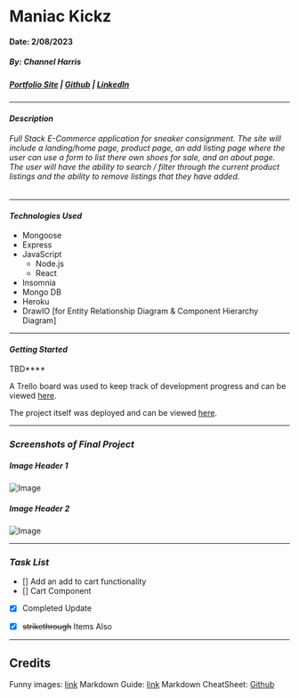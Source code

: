 # Maniac Kickz
#### Date: 2/08/2023
##### By: Channel Harris

##### [Portfolio Site](https://www.channelharris.com/) | [Github](https://github.com/NellyNel520) | [LinkedIn](https://www.linkedin.com/in/channelharris/)

***

#### ***Description***
###### Full Stack E-Commerce application for sneaker consignment. The site will include a landing/home page, product page, an add listing page where the user can use a form to list there own shoes for sale, and an about page. The user will have the ability to search / filter through the current product listings and the ability to remove listings that they have added. 

***

#### ***Technologies Used*** 
* Mongoose
* Express
* JavaScript
    * Node.js
    * React
* Insomnia 
* Mongo DB
* Heroku
* DrawIO [for Entity Relationship Diagram & Component Hierarchy Diagram]

***

#### ***Getting Started***
TBD****

A Trello board was used to keep track of development progress and can be viewed [here](https://trello.com/b/W8Al6ab7/maniac-kicks).

The project itself was deployed and can be viewed [here]().

***
### ***Screenshots of Final Project***
##### Image Header 1
![Image](https://i.postimg.cc/bNFWxKV5/memoji-laptop.png)

##### Image Header 2
![Image](https://i.postimg.cc/4dLQCTck/memoji2.png)

*** 
### ***Task List***
- [] Add an add to cart functionality 
- [] Cart Component
- [x] Completed Update
- [x] ~~strikethrough~~ Items Also


***
## Credits
Funny images: [link]()
Markdown Guide: [link]()
Markdown CheatSheet: [Github]()
